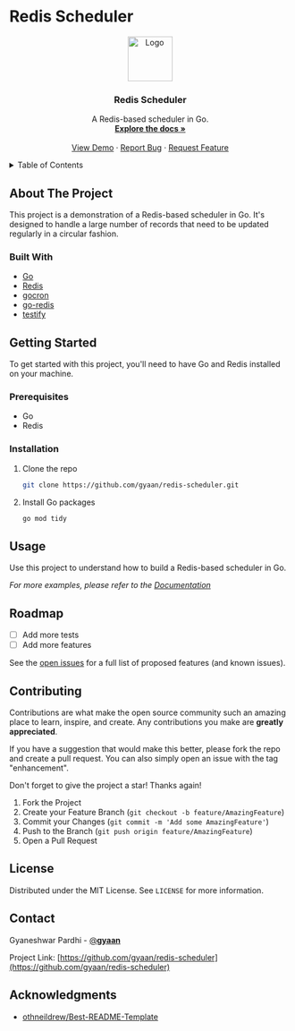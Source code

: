 # Redis Scheduler

<div align="center">
  <a href="https://github.com/gyaan/redis-scheduler">
    <img src="images/logo.png" alt="Logo" width="80" height="80">
  </a>

  <h3 align="center">Redis Scheduler</h3>

  <p align="center">
    A Redis-based scheduler in Go.
    <br />
    <a href="https://github.com/gyaan/redis-scheduler"><strong>Explore the docs »</strong></a>
    <br />
    <br />
    <a href="https://github.com/gyaan/redis-scheduler">View Demo</a>
    ·
    <a href="https://github.com/gyaan/redis-scheduler/issues">Report Bug</a>
    ·
    <a href="https://github.com/gyaan/redis-scheduler/issues">Request Feature</a>
  </p>
</div>

<details>
  <summary>Table of Contents</summary>
  <ol>
    <li>
      <a href="#about-the-project">About The Project</a>
      <ul>
        <li><a href="#built-with">Built With</a></li>
      </ul>
    </li>
    <li>
      <a href="#getting-started">Getting Started</a>
      <ul>
        <li><a href="#prerequisites">Prerequisites</a></li>
        <li><a href="#installation">Installation</a></li>
      </ul>
    </li>
    <li><a href="#usage">Usage</a></li>
    <li><a href="#roadmap">Roadmap</a></li>
    <li><a href="#contributing">Contributing</a></li>
    <li><a href="#license">License</a></li>
    <li><a href="#contact">Contact</a></li>
    <li><a href="#acknowledgments">Acknowledgments</a></li>
  </ol>
</details>

## About The Project

This project is a demonstration of a Redis-based scheduler in Go. It's designed to handle a large number of records that need to be updated regularly in a circular fashion.

### Built With

* [Go](https://golang.org/)
* [Redis](https://redis.io/)
* [gocron](https://github.com/jasonlvhit/gocron)
* [go-redis](https://github.com/go-redis/redis)
* [testify](https://github.com/stretchr/testify)

## Getting Started

To get started with this project, you'll need to have Go and Redis installed on your machine.

### Prerequisites

* Go
* Redis

### Installation

1. Clone the repo
   ```sh
   git clone https://github.com/gyaan/redis-scheduler.git
   ```
2. Install Go packages
   ```sh
   go mod tidy
   ```

## Usage

Use this project to understand how to build a Redis-based scheduler in Go.

_For more examples, please refer to the [Documentation](https://github.com/gyaan/redis-scheduler)_

## Roadmap

- [ ] Add more tests
- [ ] Add more features

See the [open issues](https://github.com/gyaan/redis-scheduler/issues) for a full list of proposed features (and known issues).

## Contributing

Contributions are what make the open source community such an amazing place to learn, inspire, and create. Any contributions you make are **greatly appreciated**.

If you have a suggestion that would make this better, please fork the repo and create a pull request. You can also simply open an issue with the tag "enhancement".

Don't forget to give the project a star! Thanks again!

1. Fork the Project
2. Create your Feature Branch (`git checkout -b feature/AmazingFeature`)
3. Commit your Changes (`git commit -m 'Add some AmazingFeature'`)
4. Push to the Branch (`git push origin feature/AmazingFeature`)
5. Open a Pull Request

## License

Distributed under the MIT License. See `LICENSE` for more information.

## Contact

Gyaneshwar Pardhi - [@__gyaan__](https://x.com/__gyaan__)

Project Link: [https://github.com/gyaan/redis-scheduler](https://github.com/gyaan/redis-scheduler)

## Acknowledgments

* [othneildrew/Best-README-Template](https://github.com/othneildrew/Best-README-Template)
